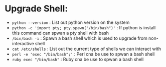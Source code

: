# Upgrade Shell:

- `python --version` : List out python version on the system
- `python -c 'import pty; pty.spawn("/bin/bash")'` : If python is install this command can spwan a pty shell with bash
- `/bin/bash -i` : Spawn a bash shell which is used to upgrade from non-interactive shell
- `cat /etc/shells` : List out the current type of shells we can interact with
- `perl -e 'exec "/bin/bash";'` : Perl cna be use to spwan a bash shell
- `ruby exec "/bin/bash"` : Ruby cna be use to spwan a bash shell

